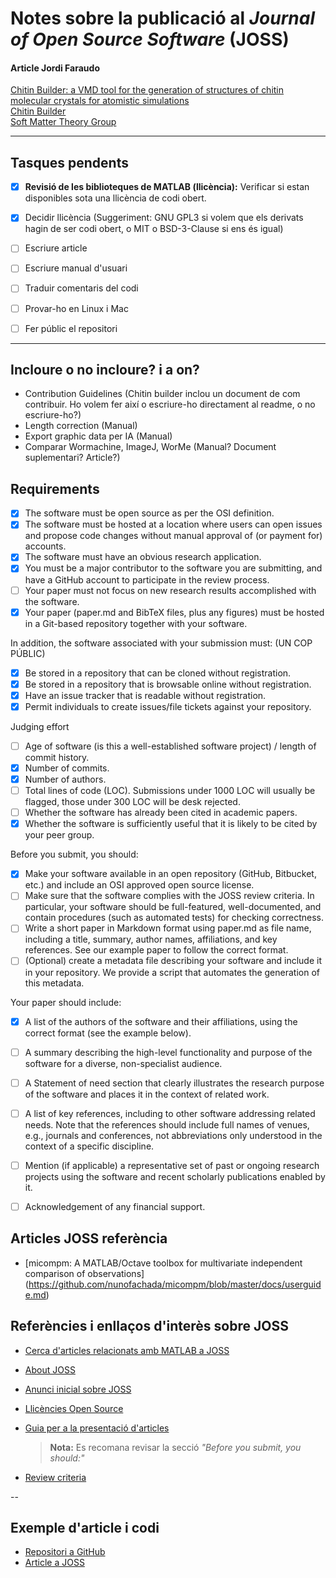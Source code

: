 # Notes sobre la publicació al *Journal of Open Source Software* (JOSS)

#### Article Jordi Faraudo  
[Chitin Builder: a VMD tool for the generation of structures of chitin molecular crystals for atomistic simulations](https://joss.theoj.org/papers/10.21105/joss.05771)  
[Chitin Builder](https://github.com/soft-matter-theory-at-icmab-csic/chitin_builder)  
[Soft Matter Theory Group](https://github.com/soft-matter-theory-at-icmab-csic)  

---

## Tasques pendents  
- [X] **Revisió de les biblioteques de MATLAB (llicència):** Verificar si estan disponibles sota una llicència de codi obert. 
- [X] Decidir llicència (Suggeriment: GNU GPL3 si volem que els derivats hagin de ser codi obert, o MIT o BSD-3-Clause si ens és igual)
- [ ] Escriure article
- [ ] Escriure manual d'usuari
- [ ] Traduir comentaris del codi
- [ ] Provar-ho en Linux i Mac
- [ ] Fer públic el repositori


---

## Incloure o no incloure? i a on?
- Contribution Guidelines (Chitin builder inclou un document de com contribuir. Ho volem fer així o escriure-ho directament al readme, o no escriure-ho?)
- Length correction (Manual)
- Export graphic data per IA (Manual)
- Comparar Wormachine, ImageJ, WorMe (Manual? Document suplementari? Article?)

## Requirements

- [X] The software must be open source as per the OSI definition.
- [X] The software must be hosted at a location where users can open issues and propose code changes without manual approval of (or payment for) accounts.
- [X] The software must have an obvious research application.
- [X] You must be a major contributor to the software you are submitting, and have a GitHub account to participate in the review process.
- [ ] Your paper must not focus on new research results accomplished with the software.
- [X] Your paper (paper.md and BibTeX files, plus any figures) must be hosted in a Git-based repository together with your software.

In addition, the software associated with your submission must: (UN COP PÚBLIC)
- [X] Be stored in a repository that can be cloned without registration.
- [X] Be stored in a repository that is browsable online without registration.
- [X] Have an issue tracker that is readable without registration.
- [X] Permit individuals to create issues/file tickets against your repository.

Judging effort
- [ ] Age of software (is this a well-established software project) / length of commit history.
- [X] Number of commits.
- [X] Number of authors.
- [ ] Total lines of code (LOC). Submissions under 1000 LOC will usually be flagged, those under 300 LOC will be desk rejected.
- [ ] Whether the software has already been cited in academic papers.
- [X] Whether the software is sufficiently useful that it is likely to be cited by your peer group.

Before you submit, you should:
- [X] Make your software available in an open repository (GitHub, Bitbucket, etc.) and include an OSI approved open source license.
- [ ] Make sure that the software complies with the JOSS review criteria. In particular, your software should be full-featured, well-documented, and contain procedures (such as automated tests) for checking correctness.
- [ ] Write a short paper in Markdown format using paper.md as file name, including a title, summary, author names, affiliations, and key references. See our example paper to follow the correct format.
- [ ] (Optional) create a metadata file describing your software and include it in your repository. We provide a script that automates the generation of this metadata.

Your paper should include:
- [X] A list of the authors of the software and their affiliations, using the correct format (see the example below).
- [ ] A summary describing the high-level functionality and purpose of the software for a diverse, non-specialist audience.
- [ ] A Statement of need section that clearly illustrates the research purpose of the software and places it in the context of related work.
- [ ] A list of key references, including to other software addressing related needs. Note that the references should include full names of venues, e.g., journals and conferences, not abbreviations only understood in the context of a specific discipline.
- [ ] Mention (if applicable) a representative set of past or ongoing research projects using the software and recent scholarly publications enabled by it.
- [ ] Acknowledgement of any financial support.


## Articles JOSS referència

- [micompm: A MATLAB/Octave toolbox for multivariate independent comparison of observations] (https://github.com/nunofachada/micompm/blob/master/docs/userguide.md)



## Referències i enllaços d'interès sobre JOSS  

- [Cerca d'articles relacionats amb MATLAB a JOSS](https://joss.theoj.org/papers/search?q=matlab&search_button=)  
- [About JOSS](https://joss.theoj.org/about)  
- [Anunci inicial sobre JOSS](https://www.arfon.org/announcing-the-journal-of-open-source-software)
 
- [Llicències Open Source](https://opensource.org/licenses-old/category)  

- [Guia per a la presentació d'articles](https://joss.readthedocs.io/en/latest/submitting.html)  
  > **Nota:** Es recomana revisar la secció *"Before you submit, you should:"*  
- [Review criteria](https://joss.readthedocs.io/en/latest/review_criteria.html)  

--
## Exemple d'article i codi  
- [Repositori a GitHub](https://github.com/ashleefv/ACEInhibPKPD)  
- [Article a JOSS](https://joss.theoj.org/papers/10.21105/joss.00340)  
